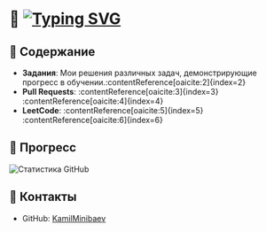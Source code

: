 # 🐍 [![Typing SVG](https://readme-typing-svg.demolab.com?font=Fira+Code&pause=1000&color=4BF72A&width=435&lines=%D0%A7%D1%82%D0%BE+%D1%83+%D0%B2%D0%B0%D1%81+%D1%82%D1%83%D1%82+%D0%BF%D1%80%D0%BE%D0%B8%D1%81%D1%85%D0%BE%D0%B4%D0%B8%D1%82%3F)](https://git.io/typing-svg)


## 📂 Содержание

- **Задания**: Мои решения различных задач, демонстрирующие прогресс в обучении.&#8203;:contentReference[oaicite:2]{index=2}
- **Pull Requests**: :contentReference[oaicite:3]{index=3}&#8203;:contentReference[oaicite:4]{index=4}
- **LeetCode**: :contentReference[oaicite:5]{index=5}&#8203;:contentReference[oaicite:6]{index=6}

## 🚀 Прогресс

![Статистика GitHub](https://github-readme-stats.vercel.app/api?username=KamilMinibaev&show_icons=true&theme=radical)

## 🤝 Контакты

- GitHub: [KamilMinibaev](https://github.com/ваш_никнейм)
